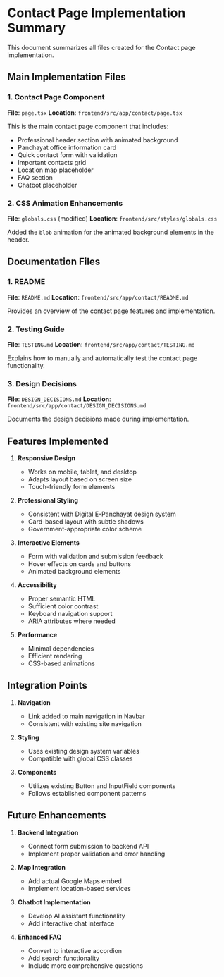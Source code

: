 # Contact Page Implementation Summary

This document summarizes all files created for the Contact page implementation.

## Main Implementation Files

### 1. Contact Page Component
**File**: `page.tsx`
**Location**: `frontend/src/app/contact/page.tsx`

This is the main contact page component that includes:
- Professional header section with animated background
- Panchayat office information card
- Quick contact form with validation
- Important contacts grid
- Location map placeholder
- FAQ section
- Chatbot placeholder

### 2. CSS Animation Enhancements
**File**: `globals.css` (modified)
**Location**: `frontend/src/styles/globals.css`

Added the `blob` animation for the animated background elements in the header.

## Documentation Files

### 1. README
**File**: `README.md`
**Location**: `frontend/src/app/contact/README.md`

Provides an overview of the contact page features and implementation.

### 2. Testing Guide
**File**: `TESTING.md`
**Location**: `frontend/src/app/contact/TESTING.md`

Explains how to manually and automatically test the contact page functionality.

### 3. Design Decisions
**File**: `DESIGN_DECISIONS.md`
**Location**: `frontend/src/app/contact/DESIGN_DECISIONS.md`

Documents the design decisions made during implementation.

## Features Implemented

1. **Responsive Design**
   - Works on mobile, tablet, and desktop
   - Adapts layout based on screen size
   - Touch-friendly form elements

2. **Professional Styling**
   - Consistent with Digital E-Panchayat design system
   - Card-based layout with subtle shadows
   - Government-appropriate color scheme

3. **Interactive Elements**
   - Form with validation and submission feedback
   - Hover effects on cards and buttons
   - Animated background elements

4. **Accessibility**
   - Proper semantic HTML
   - Sufficient color contrast
   - Keyboard navigation support
   - ARIA attributes where needed

5. **Performance**
   - Minimal dependencies
   - Efficient rendering
   - CSS-based animations

## Integration Points

1. **Navigation**
   - Link added to main navigation in Navbar
   - Consistent with existing site navigation

2. **Styling**
   - Uses existing design system variables
   - Compatible with global CSS classes

3. **Components**
   - Utilizes existing Button and InputField components
   - Follows established component patterns

## Future Enhancements

1. **Backend Integration**
   - Connect form submission to backend API
   - Implement proper validation and error handling

2. **Map Integration**
   - Add actual Google Maps embed
   - Implement location-based services

3. **Chatbot Implementation**
   - Develop AI assistant functionality
   - Add interactive chat interface

4. **Enhanced FAQ**
   - Convert to interactive accordion
   - Add search functionality
   - Include more comprehensive questions